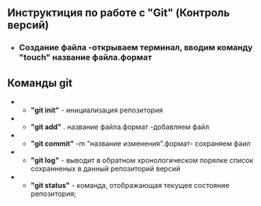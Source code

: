 ## **Инструктиция по работе с "Git" (Контроль версий)** 



* ### **Создание файла -открываем терминал, вводим команду "touch" название файла.формат**

##  **Команды git**

 * * **"git init"** - инициализация репозитория 

 * * **"git add"** .  название файла.формат -добавляем файл

* * **"git commit"** -m "название изменения".формат- сохраняем фаил

* * **"git log"** - выводит в обратном хронологическом порялке список сохранненых в данный репозиторий версий

* * **"git status"** - команда, отображающая текущее состояние репозитория; 


